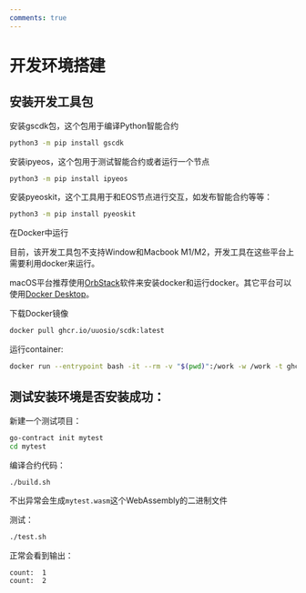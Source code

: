 ```yaml
---
comments: true
---
```


# 开发环境搭建

## 安装开发工具包

安装gscdk包，这个包用于编译Python智能合约

```bash
python3 -m pip install gscdk
```

安装ipyeos，这个包用于测试智能合约或者运行一个节点

```bash
python3 -m pip install ipyeos
```

安装pyeoskit，这个工具用于和EOS节点进行交互，如发布智能合约等等：

```bash
python3 -m pip install pyeoskit
```

在Docker中运行

目前，该开发工具包不支持Window和Macbook M1/M2，开发工具在这些平台上需要利用docker来运行。

macOS平台推荐使用[OrbStack](https://orbstack.dev/download)软件来安装docker和运行docker。其它平台可以使用[Docker Desktop](https://www.docker.com/products/docker-desktop)。


下载Docker镜像

```bash
docker pull ghcr.io/uuosio/scdk:latest
```

运行container:

```bash
docker run --entrypoint bash -it --rm -v "$(pwd)":/work -w /work -t ghcr.io/uuosio/scdk
```

## 测试安装环境是否安装成功：

新建一个测试项目：

```bash
go-contract init mytest
cd mytest
```

编译合约代码：
```bash
./build.sh
```


不出异常会生成`mytest.wasm`这个WebAssembly的二进制文件

测试：

```bash
./test.sh
```

正常会看到输出：

```
count:  1
count:  2
```
